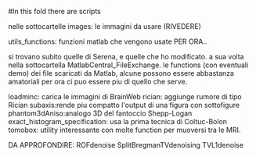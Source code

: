 #In this fold there are scripts

nelle sottocartelle
images: le immagini da usare (RIVEDERE)


utils_functions:
funzioni matlab che vengono usate PER ORA.. 

si trovano subito quelle di Serena, e quelle che ho modificato.
a sua volta nella sottocartella MatlabCentral_FileExchange.
le functions (con eventuali demo) dei file scaricati da Matlab,
alcune possono essere abbastanza amatoriali per ora ci puo essere piu di quello che serve.

loadminc: carica le immagini di BrainWeb
rician: aggiunge rumore di tipo Rician
subaxis:rende piu compatto l'output di una figura con sottofigure
phantom3dAniso:analogo 3D del fantoccio Shepp-Logan
exact_histogram_specification: usa la prima tecnica di Coltuc-Bolon
tomobox: utility interessante con molte function per muoversi tra le MRI.

DA APPROFONDIRE:
ROFdenoise
SplitBregmanTVdenoising
TVL1denoise




